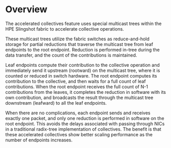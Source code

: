 # Overview

The accelerated collectives feature uses special multicast trees within the HPE Slingshot fabric to accelerate collective operations.

These multicast trees utilize the fabric switches as reduce-and-hold storage for partial reductions that traverse the multicast tree from leaf endpoints to the root endpoint. Reduction is performed in-tree during the data transfer, and the count of the contributions is maintained.

Leaf endpoints compute their contribution to the collective operation and immediately send it upstream (rootward) on the multicast tree, where it is counted or reduced in switch hardware.
The root endpoint computes its contribution to the collective, and then waits for a full count of leaf contributions.
When the root endpoint receives the full count of N-1 contributions from the leaves, it completes the reduction in software with its own contribution, and broadcasts the result through the multicast tree downstream (leafward) to all the leaf endpoints.

When there are no complications, each endpoint sends and receives exactly one packet, and only one reduction is performed in software on the root endpoint. This avoids the delays associated with passing through NICs in a traditional radix-tree implementation of collectives. The benefit is that these accelerated collectives show better scaling performance as the number of endpoints increases.

